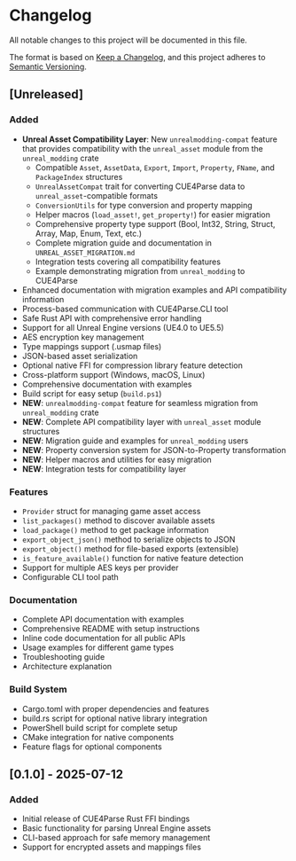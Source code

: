 # Changelog

All notable changes to this project will be documented in this file.

The format is based on [Keep a Changelog](https://keepachangelog.com/en/1.0.0/),
and this project adheres to [Semantic Versioning](https://semver.org/spec/v2.0.0.html).

## [Unreleased]

### Added
- **Unreal Asset Compatibility Layer**: New `unrealmodding-compat` feature that provides compatibility with the `unreal_asset` module from the `unreal_modding` crate
  - Compatible `Asset`, `AssetData`, `Export`, `Import`, `Property`, `FName`, and `PackageIndex` structures
  - `UnrealAssetCompat` trait for converting CUE4Parse data to `unreal_asset`-compatible formats
  - `ConversionUtils` for type conversion and property mapping
  - Helper macros (`load_asset!`, `get_property!`) for easier migration
  - Comprehensive property type support (Bool, Int32, String, Struct, Array, Map, Enum, Text, etc.)
  - Complete migration guide and documentation in `UNREAL_ASSET_MIGRATION.md`
  - Integration tests covering all compatibility features
  - Example demonstrating migration from `unreal_modding` to CUE4Parse
- Enhanced documentation with migration examples and API compatibility information
- Process-based communication with CUE4Parse.CLI tool
- Safe Rust API with comprehensive error handling
- Support for all Unreal Engine versions (UE4.0 to UE5.5)
- AES encryption key management
- Type mappings support (.usmap files)
- JSON-based asset serialization
- Optional native FFI for compression library feature detection
- Cross-platform support (Windows, macOS, Linux)
- Comprehensive documentation with examples
- Build script for easy setup (`build.ps1`)
- **NEW**: `unrealmodding-compat` feature for seamless migration from `unreal_modding` crate
- **NEW**: Complete API compatibility layer with `unreal_asset` module structures
- **NEW**: Migration guide and examples for `unreal_modding` users
- **NEW**: Property conversion system for JSON-to-Property transformation
- **NEW**: Helper macros and utilities for easy migration
- **NEW**: Integration tests for compatibility layer

### Features
- `Provider` struct for managing game asset access
- `list_packages()` method to discover available assets
- `load_package()` method to get package information
- `export_object_json()` method to serialize objects to JSON
- `export_object()` method for file-based exports (extensible)
- `is_feature_available()` function for native feature detection
- Support for multiple AES keys per provider
- Configurable CLI tool path

### Documentation
- Complete API documentation with examples
- Comprehensive README with setup instructions
- Inline code documentation for all public APIs
- Usage examples for different game types
- Troubleshooting guide
- Architecture explanation

### Build System
- Cargo.toml with proper dependencies and features
- build.rs script for optional native library integration
- PowerShell build script for complete setup
- CMake integration for native components
- Feature flags for optional components

## [0.1.0] - 2025-07-12

### Added
- Initial release of CUE4Parse Rust FFI bindings
- Basic functionality for parsing Unreal Engine assets
- CLI-based approach for safe memory management
- Support for encrypted assets and mappings files
